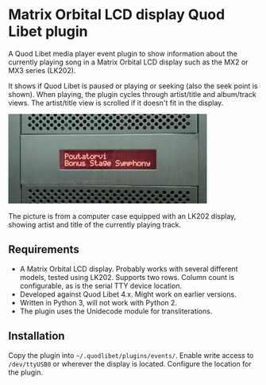 # Matrix Orbital LCD display Quod Libet plugin

A Quod Libet media player event plugin to show information about the currently playing song in a Matrix Orbital LCD display such as the MX2 or MX3 series (LK202).

It shows if Quod Libet is paused or playing or seeking (also the seek point is shown). When playing, the plugin cycles through artist/title and album/track views. The artist/title view is scrolled if it doesn't fit in the display.

![Picture](picture.jpg)

The picture is from a computer case equipped with an LK202 display, showing artist and title of the currently playing track.

## Requirements

* A Matrix Orbital LCD display. Probably works with several different models, tested using LK202. Supports two rows. Column count is configurable, as is the serial TTY device location.
* Developed against Quod Libet 4.x. Might work on earlier versions.
* Written in Python 3, will not work with Python 2.
* The plugin uses the Unidecode module for transliterations.

## Installation

Copy the plugin into `~/.quodlibet/plugins/events/`. Enable write access to `/dev/ttyUSB0` or wherever the display is located. Configure the location for the plugin.

